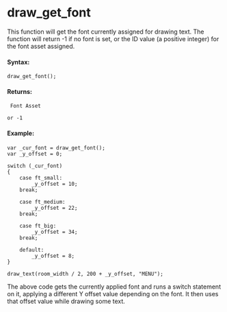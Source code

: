 # draw_get_font

This function will get the font currently assigned for drawing text. The
function will return -1 if no font is set, or the ID value (a positive
integer) for the font asset assigned.

#### Syntax:

``` gml
draw_get_font();
```

#### Returns:

``` gml
 Font Asset

or -1
```

#### Example:

``` gml
var _cur_font = draw_get_font();
var _y_offset = 0;

switch (_cur_font)
{
    case ft_small:
        _y_offset = 10;
    break;

    case ft_medium:
        _y_offset = 22;
    break;

    case ft_big:
        _y_offset = 34;
    break;

    default:
        _y_offset = 8;
}

draw_text(room_width / 2, 200 + _y_offset, "MENU");
```

The above code gets the currently applied font and runs a switch
statement on it, applying a different Y offset value depending on the
font. It then uses that offset value while drawing some text.
